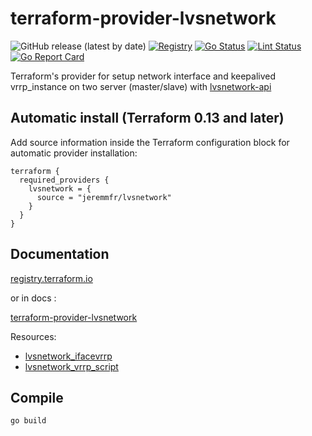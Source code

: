 # terraform-provider-lvsnetwork

![GitHub release (latest by date)](https://img.shields.io/github/v/release/jeremmfr/terraform-provider-lvsnetwork)
[![Registry](https://img.shields.io/badge/registry-doc%40latest-lightgrey?logo=terraform)](https://registry.terraform.io/providers/jeremmfr/lvsnetwork/latest/docs)
[![Go Status](https://github.com/jeremmfr/terraform-provider-lvsnetwork/workflows/Go%20Tests/badge.svg)](https://github.com/jeremmfr/terraform-provider-lvsnetwork/actions)
[![Lint Status](https://github.com/jeremmfr/terraform-provider-lvsnetwork/workflows/GolangCI-Lint/badge.svg)](https://github.com/jeremmfr/terraform-provider-lvsnetwork/actions)
[![Go Report Card](https://goreportcard.com/badge/github.com/jeremmfr/terraform-provider-lvsnetwork)](https://goreportcard.com/report/github.com/jeremmfr/terraform-provider-lvsnetwork)

Terraform's provider for setup network interface and keepalived vrrp_instance on two server (master/slave) with [lvsnetwork-api](https://github.com/jeremmfr/lvsnetwork-api)

## Automatic install (Terraform 0.13 and later)

Add source information inside the Terraform configuration block for automatic provider installation:

```hcl
terraform {
  required_providers {
    lvsnetwork = {
      source = "jeremmfr/lvsnetwork"
    }
  }
}
```

## Documentation

[registry.terraform.io](https://registry.terraform.io/providers/jeremmfr/lvsnetwork/latest/docs)

or in docs :

[terraform-provider-lvsnetwork](docs/index.md)  

Resources:

* [lvsnetwork_ifacevrrp](docs/resources/ifacevrrp.md)
* [lvsnetwork_vrrp_script](docs/resources/vrrp_script.md)

## Compile

```shell
go build
```
